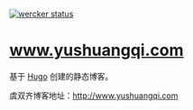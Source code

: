 [![wercker status](https://app.wercker.com/status/3864458bb94a4d3451d55c5e6534403a/m "wercker status")](https://app.wercker.com/project/bykey/3864458bb94a4d3451d55c5e6534403a)

# www.yushuangqi.com
基于 [Hugo](http://www.hugo.yushuangqi.com) 创建的静态博客。

虞双齐博客地址：http://www.yushuangqi.com
